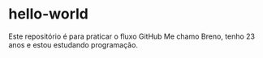 # hello-world
Este repositório é para praticar o fluxo GitHub
Me chamo Breno, tenho 23 anos e estou estudando programação.
